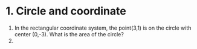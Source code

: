 # 1. Circle and coordinate    
1. In the rectangular coordinate system,  the point(3,1) is on the circle with center (0,-3). What is the area of the circle?     
2. 




